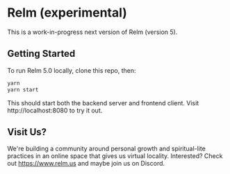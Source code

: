 # Relm (experimental)

This is a work-in-progress next version of Relm (version 5).

## Getting Started

To run Relm 5.0 locally, clone this repo, then:

```bash
yarn
yarn start
```

This should start both the backend server and frontend client. Visit http://localhost:8080 to try it out.

## Visit Us?

We're building a community around personal growth and spiritual-lite practices in an online space that gives us virtual locality. Interested? Check out https://www.relm.us and maybe join us on Discord.